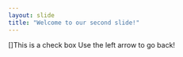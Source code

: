```yaml
---
layout: slide
title: "Welcome to our second slide!"
---
```

[]This is a check box
Use the left arrow to go back!

